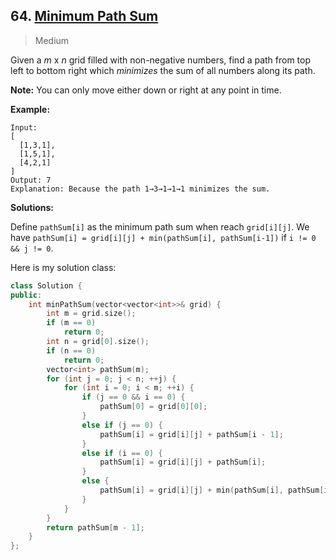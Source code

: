 ## 64. [Minimum Path Sum](https://leetcode.com/problems/minimum-path-sum/)

> Medium

Given a *m* x *n* grid filled with non-negative numbers, find a path from top left to bottom right which *minimizes* the sum of all numbers along its path.

**Note:** You can only move either down or right at any point in time.

**Example:**

```
Input:
[
  [1,3,1],
  [1,5,1],
  [4,2,1]
]
Output: 7
Explanation: Because the path 1→3→1→1→1 minimizes the sum.
```



**Solutions:**

Define `pathSum[i]` as the minimum path sum when reach `grid[i][j]`.  We have `pathSum[i] = grid[i][j] + min(pathSum[i], pathSum[i-1])` if `i != 0 && j != 0`.

Here is my solution class:

```c++
class Solution {
public:
	int minPathSum(vector<vector<int>>& grid) {
		int m = grid.size();
		if (m == 0)
			return 0;
		int n = grid[0].size();
		if (n == 0)
			return 0;
		vector<int> pathSum(m);
		for (int j = 0; j < n; ++j) {
			for (int i = 0; i < m; ++i) {
				if (j == 0 && i == 0) {
					pathSum[0] = grid[0][0];
				}
				else if (j == 0) {
					pathSum[i] = grid[i][j] + pathSum[i - 1];
				}
				else if (i == 0) {
					pathSum[i] = grid[i][j] + pathSum[i];
				}
				else {
					pathSum[i] = grid[i][j] + min(pathSum[i], pathSum[i - 1]);
				}
			}
		}
		return pathSum[m - 1];
	}
};
```

